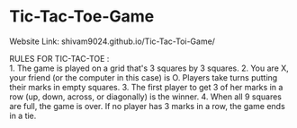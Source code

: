 # Tic-Tac-Toe-Game
Website Link:  shivam9024.github.io/Tic-Tac-Toi-Game/

RULES FOR TIC-TAC-TOE :   
                  1. The game is played on a grid that's 3 squares by 3 squares.
                  2. You are X, your friend (or the computer in this case) is O. Players take turns putting their marks in empty squares.
                  3. The first player to get 3 of her marks in a row (up, down, across, or diagonally) is the winner. 
                  4. When all 9 squares are full, the game is over. If no player has 3 marks in a row, the game ends in a tie. 

